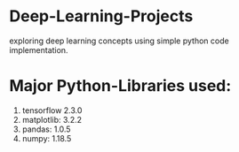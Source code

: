 # Deep-Learning-Projects
exploring deep learning concepts using simple python code implementation.


# Major Python-Libraries used:
1. tensorflow 2.3.0
2. matplotlib: 3.2.2
3. pandas: 1.0.5
4. numpy: 1.18.5

